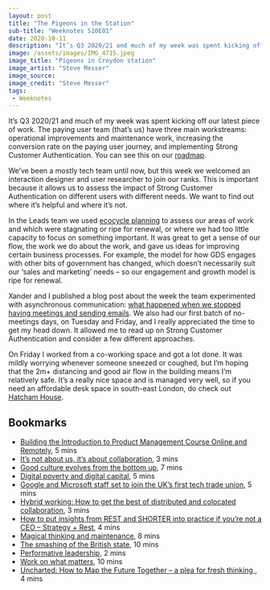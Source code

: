 ```yaml
---
layout: post
title: "The Pigeons in the Station"
sub-title: "Weeknotes S10E01"
date: 2020-10-11
description: "It’s Q3 2020/21 and much of my week was spent kicking off our latest piece of work."
image: /assets/images/IMG_4715.jpeg
image_title: "Pigeons in Croydon station"
image_artist: "Steve Messer"
image_source: 
image_credit: "Steve Messer"
tags:
 - Weeknotes
---
```


It’s Q3 2020/21 and much of my week was spent kicking off our latest piece of work. The paying user team (that’s us) have three main workstreams: operational improvements and maintenance work, increasing the conversion rate on the paying user journey, and implementing Strong Customer Authentication. You can see this on our [roadmap](https://www.payments.service.gov.uk/roadmap/).

We’ve been a mostly tech team until now, but this week we welcomed an interaction designer and user researcher to join our ranks. This is important because it allows us to assess the impact of Strong Customer Authentication on different users with different needs. We want to find out where it’s helpful and where it’s not.

In the Leads team we used [ecocycle planning](http://www.liberatingstructures.com/31-ecocycle-planning/) to assess our areas of work and which were stagnating or ripe for renewal, or where we had too little capacity to focus on something important. It was great to get a sense of our flow, the work we do about the work, and gave us ideas for improving certain business processes. For example, the model for how GDS engages with other bits of government has changed, which doesn’t necessarily suit our ‘sales and marketing’ needs – so our engagement and growth model is ripe for renewal.

Xander and I published a blog post about the week the team experimented with asynchronous communication: [what happened when we stopped having meetings and sending emails](https://gds.blog.gov.uk/2020/10/07/what-happened-when-we-stopped-having-meetings-and-sending-emails/). We also had our first batch of no-meetings days, on Tuesday and Friday, and I really appreciated the time to get my head down. It allowed me to read up on Strong Customer Authentication and consider a few different approaches. 

On Friday I worked from a co-working space and got a lot done. It was mildly worrying whenever someone sneezed or coughed, but I’m hoping that the 2m+ distancing and good air flow in the building means I’m relatively safe. It’s a really nice space and is managed very well, so if you need an affordable desk space in south-east London, do check out [Hatcham House](https://www.hatchamhouse.com). 

## Bookmarks

- [Building the Introduction to Product Management Course Online and Remotely](https://digitalpeople.blog.gov.uk/2020/10/06/building-the-introduction-to-product-management-course-online-and-remotely/), 5 mins
- [It’s not about us, it’s about collaboration](https://gds.blog.gov.uk/2015/09/10/its-not-about-us-its-about-collaboration/), 3 mins
- [Good culture evolves from the bottom up](https://gds.blog.gov.uk/2016/06/23/good-culture-evolves-from-the-bottom-up/), 7 mins
- [Digital poverty and digital capital](https://www.thersa.org/comment/2020/09/digital-poverty-digital-capital), 5 mins
- [Google and Microsoft staff set to join the UK’s first tech trade union](https://www.wired.co.uk/article/united-tech-and-allied-workers-union), 5 mins
- [Hybrid working: How to get the best of distributed and colocated collaboration](https://medium.com/@stripe.partners/hybrid-working-eb71129b677e), 3 mins
- [How to put insights from REST and SHORTER into practice if you’re not a CEO – Strategy + Rest](http://www.strategy.rest/?p=9303), 4 mins
- [Magical thinking and maintenance](https://medium.com/@rachelcoldicutt/magical-thinking-and-maintenance-61aeeb796043), 8 mins
- [The smashing of the British state](https://on.ft.com/2I7CssS), 10 mins
- [Performative leadership](https://lethain.com/performative-leadership/), 2 mins
- [Work on what matters](https://lethain.com/work-on-what-matters/), 10 mins
- [Uncharted: How to Map the Future Together – a plea for fresh thinking
](https://www.ft.com/content/0401d240-4f43-11ea-95a0-43d18ec715f5), 4 mins